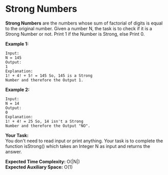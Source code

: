 # Strong Numbers

**Strong Numbers** are the numbers whose sum of factorial of digits is equal to the original number. Given a number N, the task is to check if it is a Strong Number or not. Print 1 if the Number is Strong, else Print 0.


**Example 1:**
```
Input:
N = 145
Output:
1
Explanation:
1! + 4! + 5! = 145 So, 145 is a Strong
Number and therefore the Output 1.
```
**Example 2:**
```
Input:
N = 14
Output:
0
Explanation:
1! + 4! = 25 So, 14 isn't a Strong
Number and therefore the Output "NO".
```

**Your Task:**<br>
You don't need to read input or print anything. Your task is to complete the function isStrong() which takes an Integer N as input and returns the answer.

 

**Expected Time Complexity:** O(|N|)<br>
**Expected Auxiliary Space:** O(1)
